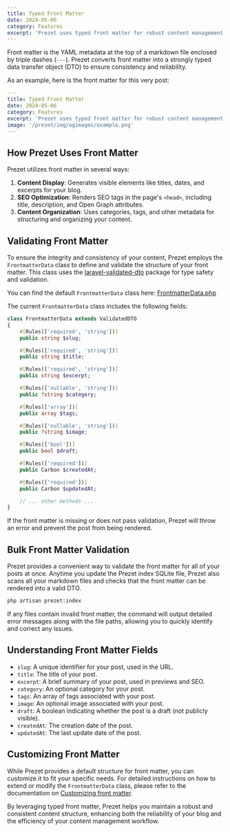 ```yaml
---
title: Typed Front Matter
date: 2024-05-06
category: Features
excerpt: 'Prezet uses typed front matter for robust content management and validation.'
---
```


Front matter is the YAML metadata at the top of a markdown file enclosed by triple dashes (`---`). Prezet converts front matter into a strongly typed data transfer object (DTO) to ensure consistency and reliability.

As an example, here is the front matter for this very post:

```yaml
---
title: Typed Front Matter
date: 2024-05-06
category: Features
excerpt: 'Prezet uses typed front matter for robust content management.'
image: '/prezet/img/ogimages/example.png'
---
```

## How Prezet Uses Front Matter

Prezet utilizes front matter in several ways:

1. **Content Display**: Generates visible elements like titles, dates, and excerpts for your blog.
2. **SEO Optimization**: Renders SEO tags in the page's `<head>`, including title, description, and Open Graph attributes.
3. **Content Organization**: Uses categories, tags, and other metadata for structuring and organizing your content.

## Validating Front Matter

To ensure the integrity and consistency of your content, Prezet employs the `FrontmatterData` class to define and validate the structure of your front matter. This class uses the [laravel-validated-dto](https://wendell-adriel.gitbook.io/laravel-validated-dto) package for type safety and validation.

You can find the default `FrontmatterData` class here: [FrontmatterData.php](https://github.com/benbjurstrom/prezet/blob/main/src/Data/FrontmatterData.php)

The current `FrontmatterData` class includes the following fields:

```php
class FrontmatterData extends ValidatedDTO
{
    #[Rules(['required', 'string'])]
    public string $slug;

    #[Rules(['required', 'string'])]
    public string $title;

    #[Rules(['required', 'string'])]
    public string $excerpt;

    #[Rules(['nullable', 'string'])]
    public ?string $category;

    #[Rules(['array'])]
    public array $tags;

    #[Rules(['nullable', 'string'])]
    public ?string $image;

    #[Rules(['bool'])]
    public bool $draft;

    #[Rules(['required'])]
    public Carbon $createdAt;

    #[Rules(['required'])]
    public Carbon $updatedAt;

    // ... other methods ...
}
```

If the front matter is missing or does not pass validation, Prezet will throw an error and prevent the post from being rendered.

## Bulk Front Matter Validation

Prezet provides a convenient way to validate the front matter for all of your posts at once. Anytime you update the Prezet index SQLite file, Prezet also scans all your markdown files and checks that the front matter can be rendered into a valid DTO.

```bash
php artisan prezet:index
```

If any files contain invalid front matter, the command will output detailed error messages along with the file paths, allowing you to quickly identify and correct any issues.

## Understanding Front Matter Fields

- `slug`: A unique identifier for your post, used in the URL.
- `title`: The title of your post.
- `excerpt`: A brief summary of your post, used in previews and SEO.
- `category`: An optional category for your post.
- `tags`: An array of tags associated with your post.
- `image`: An optional image associated with your post.
- `draft`: A boolean indicating whether the post is a draft (not publicly visible).
- `createdAt`: The creation date of the post.
- `updatedAt`: The last update date of the post.

## Customizing Front Matter

While Prezet provides a default structure for front matter, you can customize it to fit your specific needs. For detailed instructions on how to extend or modify the `FrontmatterData` class, please refer to the documentation on [Customizing front matter](/customize/frontmatter).

By leveraging typed front matter, Prezet helps you maintain a robust and consistent content structure, enhancing both the reliability of your blog and the efficiency of your content management workflow.
